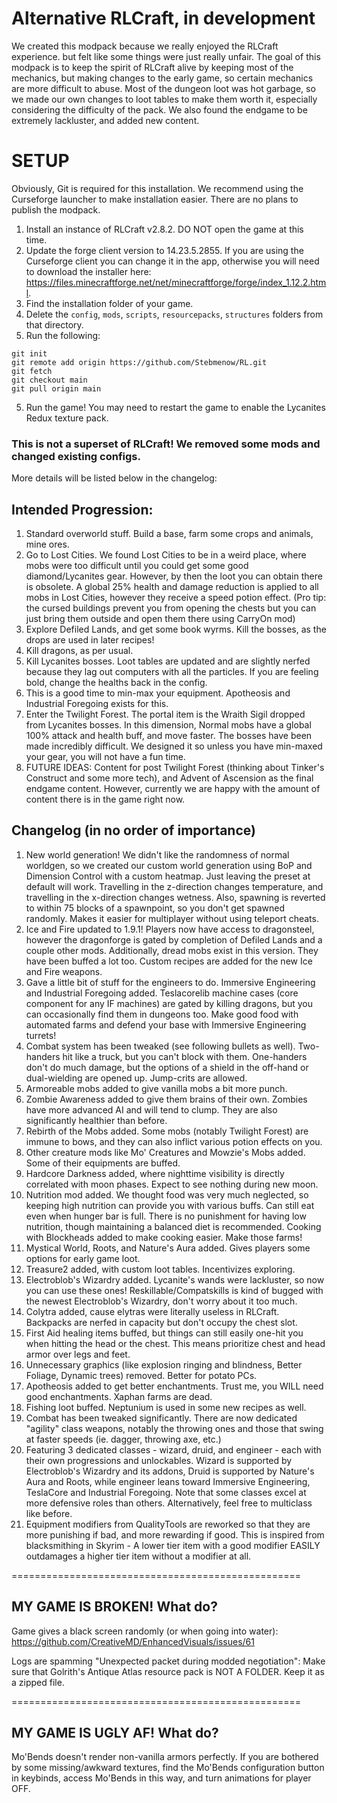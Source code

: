 # Alternative RLCraft, in development
We created this modpack because we really enjoyed the RLCraft experience. but felt like some things were just really unfair. 
The goal of this modpack is to keep the spirit of RLCraft alive by keeping most of the mechanics, but making changes to the early game,
so certain mechanics are more difficult to abuse. Most of the dungeon loot was hot garbage, so we made our own changes to loot tables to make them
worth it, especially considering the difficulty of the pack. We also found the endgame to be extremely lackluster, and added new content.

# SETUP
Obviously, Git is required for this installation. We recommend using the Curseforge launcher to make installation easier. There are no plans to publish the modpack.
1. Install an instance of RLCraft v2.8.2. DO NOT open the game at this time.
2. Update the forge client version to 14.23.5.2855. If you are using the Curseforge client you can change it in the app, otherwise you will need to download the installer here: https://files.minecraftforge.net/net/minecraftforge/forge/index_1.12.2.html.
3. Find the installation folder of your game.
4. Delete the `config`, `mods`, `scripts`, `resourcepacks`, `structures` folders from that directory.
5. Run the following:
```
git init
git remote add origin https://github.com/Stebmenow/RL.git
git fetch
git checkout main
git pull origin main
```
5. Run the game! You may need to restart the game to enable the Lycanites Redux texture pack.

### This is not a superset of RLCraft! We removed some mods and changed existing configs.
More details will be listed below in the changelog:

## Intended Progression:
1. Standard overworld stuff. Build a base, farm some crops and animals, mine ores.
2. Go to Lost Cities. We found Lost Cities to be in a weird place, where mobs were too difficult until you could get some good diamond/Lycanites gear. However, by then the loot you can obtain there is obsolete. A global 25% health and damage reduction is applied to all mobs in Lost Cities, however they receive a speed potion effect. (Pro tip: the cursed buildings prevent you from opening the chests but you can just bring them outside and open them there using CarryOn mod)
3. Explore Defiled Lands, and get some book wyrms. Kill the bosses, as the drops are used in later recipes!
4. Kill dragons, as per usual.
5. Kill Lycanites bosses. Loot tables are updated and are slightly nerfed because they lag out computers with all the particles. If you are feeling bold, change the healths back in the config.
6. This is a good time to min-max your equipment. Apotheosis and Industrial Foregoing exists for this. 
7. Enter the Twilight Forest. The portal item is the Wraith Sigil dropped from Lycanites bosses. In this dimension, Normal mobs have a global 100% attack and health buff, and move faster. The bosses have been made incredibly difficult. We designed it so unless you have min-maxed your gear, you will not have a fun time.
8. FUTURE IDEAS: Content for post Twilight Forest (thinking about Tinker's Construct and some more tech), and Advent of Ascension as the final endgame content. However, currently we are happy with the amount of content there is in the game right now.

## Changelog (in no order of importance)
1. New world generation! We didn't like the randomness of normal worldgen, so we created our custom world generation using BoP and Dimension Control with a custom heatmap. Just leaving the preset at default will work. Travelling in the z-direction changes temperature, and travelling in the x-direction changes wetness. Also, spawning is reverted to within 75 blocks of a spawnpoint, so you don't get spawned randomly. Makes it easier for multiplayer without using teleport cheats.
2. Ice and Fire updated to 1.9.1! Players now have access to dragonsteel, however the dragonforge is gated by completion of Defiled Lands and a couple other mods. Additionally, dread mobs exist in this version. They have been buffed a lot too. Custom recipes are added for the new Ice and Fire weapons. 
3. Gave a little bit of stuff for the engineers to do. Immersive Engineering and Industrial Foregoing added. Teslacorelib machine cases (core component for any IF machines) are gated by killing dragons, but you can occasionally find them in dungeons too. Make good food with automated farms and defend your base with Immersive Engineering turrets!
4. Combat system has been tweaked (see following bullets as well). Two-handers hit like a truck, but you can't block with them. One-handers don't do much damage, but the options of a shield in the off-hand or dual-wielding are opened up. Jump-crits are allowed.
5. Armoreable mobs added to give vanilla mobs a bit more punch. 
6. Zombie Awareness added to give them brains of their own. Zombies have more advanced AI and will tend to clump. They are also significantly healthier than before.
7. Rebirth of the Mobs added. Some mobs (notably Twilight Forest) are immune to bows, and they can also inflict various potion effects on you.
8. Other creature mods like Mo' Creatures and Mowzie's Mobs added. Some of their equipments are buffed.
9. Hardcore Darkness added, where nighttime visibility is directly correlated with moon phases. Expect to see nothing during new moon.
10. Nutrition mod added. We thought food was very much neglected, so keeping high nutrition can provide you with various buffs. Can still eat even when hunger bar is full. There is no punishment for having low nutrition, though maintaining a balanced diet is recommended. Cooking with Blockheads added to make cooking easier. Make those farms!
11. Mystical World, Roots, and Nature's Aura added. Gives players some options for early game loot.
12. Treasure2 added, with custom loot tables. Incentivizes exploring.
13. Electroblob's Wizardry added. Lycanite's wands were lackluster, so now you can use these ones! Reskillable/Compatskills is kind of bugged with the newest Electroblob's Wizardry, don't worry about it too much.
14. Colytra added, cause elytras were literally useless in RLCraft. Backpacks are nerfed in capacity but don't occupy the chest slot.
15. First Aid healing items buffed, but things can still easily one-hit you when hitting the head or the chest. This means prioritize chest and head armor over legs and feet.
16. Unnecessary graphics (like explosion ringing and blindness, Better Foliage, Dynamic trees) removed. Better for potato PCs.
17. Apotheosis added to get better enchantments. Trust me, you WILL need good enchantments. Xaphan farms are dead.
18. Fishing loot buffed. Neptunium is used in some new recipes as well.
19. Combat has been tweaked significantly. There are now dedicated "agility" class weapons, notably the throwing ones and those that swing at faster speeds (ie. dagger, throwing axe, etc.)
20. Featuring 3 dedicated classes - wizard, druid, and engineer - each with their own progressions and unlockables. Wizard is supported by Electroblob's Wizardry and its addons, Druid is supported by Nature's Aura and Roots, while engineer leans toward Immersive Engineering, TeslaCore and Industrial Foregoing. Note that some classes excel at more defensive roles than others. Alternatively, feel free to multiclass like before.
21. Equipment modifiers from QualityTools are reworked so that they are more punishing if bad, and more rewarding if good. This is inspired from blacksmithing in Skyrim - A lower tier item with a good modifier EASILY outdamages a higher tier item without a modifier at all.


==================================================

## MY GAME IS BROKEN! What do?
Game gives a black screen randomly (or when going into water):
https://github.com/CreativeMD/EnhancedVisuals/issues/61

Logs are spamming "Unexpected packet during modded negotiation": Make sure that Golrith's Antique Atlas resource pack is NOT A FOLDER. Keep it as a zipped file.

==================================================

## MY GAME IS UGLY AF! What do?
Mo'Bends doesn't render non-vanilla armors perfectly. If you are bothered by some missing/awkward textures, find the Mo'Bends configuration button in keybinds, access Mo'Bends in this way, and turn animations for player OFF.

